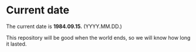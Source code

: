 # Current date

The current date is **1984.09.15.** (YYYY.MM.DD.)

This repository will be good when the world ends, so we will know how long it lasted.